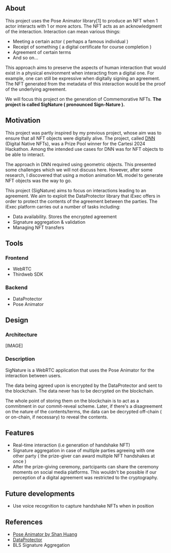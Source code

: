 ## About 
This project uses the Pose Animator library[1] to produce an NFT when 1 actor interacts with 1 or more actors. The NFT acts as an acknowledgment of the interaction. Interaction can mean various things:

- Meeting a certain actor ( perhaps a famous individual )
- Receipt of something ( a digital certificate for course completion )
- Agreement of certain terms 
- And so on…

This approach aims to preserve the aspects of human interaction that would exist in a physical environment when interacting from a digital one. For example, one can still be expressive when digitally signing an agreement. The NFT generated from the metadata of this interaction would be the proof of the underlying agreement. 

We will focus this project on the generation of Commemorative NFTs. **The project is called SigNature ( pronounced Sign-Nature ).**

## Motivation 
This project was partly inspired by my previous project, whose aim was to ensure that all NFT objects were digitally alive. The project, called [DNN](https://github.com/Mberic/dnn) (Digital Native NFTs), was a Prize Pool winner for the Cartesi 2024 Hackathon. Among the intended use cases for DNN was for NFT objects to be able to interact.

The approach in DNN required using geometric objects. This presented some challenges which we will not discuss here. However, after some research, I discovered that using a motion animation ML model to generate NFT objects was the way to go. 

This project (SigNature) aims to focus on interactions leading to an agreement. We aim to exploit the DataProtector library that iExec offers in order to protect the contents of the agreement between the parties. The iExec platform carries out a number of tasks including:

- Data availability. Stores the encrypted agreement 
- Signature aggregation & validation 
- Managing NFT transfers 

## Tools 
### Frontend

- WebRTC
- Thirdweb SDK

### Backend 
- DataProtector
- Pose Animator

## Design
### Architecture 
[IMAGE]
### Description 

SigNature is a WebRTC application that uses the Pose Animator for the interaction between users. 

The data being agreed upon is encrypted by the DataProtector and sent to the blockchain. The data never has to be decrypted on the blockchain. 

The whole point of storing them on the blockchain is to act as a commitment in our commit-reveal scheme. Later, if there's a disagreement on the nature of the contents/terms, the data can be decrypted off-chain ( or on-chain, if necessary) to reveal the contents. 

## Features 

- Real-time interaction (i.e generation of handshake NFT)
- Signature aggregation in case of multiple parties agreeing with one other party ( the prize-giver can award multiple NFT handshakes at once )
- After the prize-giving ceremony, partcipants can share the ceremony moments on social media platforms. This wouldn't be possible if our perception of a digital agreement was restricted to the cryptography. 

## Future developments 

- Use voice recognition to capture handshake NFTs when in position 

## References 
- [Pose Animator by Shan Huang](https://github.com/yemount/pose-animator)
- [DataProtector](https://documentation-tools.vercel.app/tools/dataProtector.html)
- BLS Signature Aggregation 


